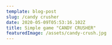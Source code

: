 ```yaml
---
template: blog-post
slug: /candy crusher
date: 2020-05-09T05:53:16.102Z
title: Simple game "CANDY CRUSHER"
featuredImage: /assets/candy-crush.jpg
---
```



